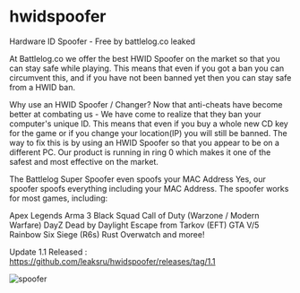# hwidspoofer
Hardware ID Spoofer - Free by battlelog.co leaked

At Battlelog.co we offer the best HWID Spoofer on the market so that you can stay safe while playing. This means that even if you got a ban you can circumvent this, and if you have not been banned yet then you can stay safe from a HWID ban.

 

Why use an HWID Spoofer / Changer?
Now that anti-cheats have become better at combating us - We have come to realize that they ban your computer's unique ID. This means that even if you buy a whole new CD key for the game or if you change your location(IP) you will still be banned.  The way to fix this is by using an HWID Spoofer so that you appear to be on a different PC. Our product is running in ring 0 which makes it one of the safest and most effective on the market. 

The Battlelog Super Spoofer even spoofs your MAC Address
Yes, our spoofer spoofs everything including your MAC Address. The spoofer works for most games, including:

 

Apex Legends
Arma 3
Black Squad
Call of Duty (Warzone / Modern Warfare)
DayZ
Dead by Daylight
Escape from Tarkov (EFT)
GTA V/5
Rainbow Six Siege (R6s)
Rust
Overwatch
and moree!

Update 1.1 Released : https://github.com/leaksru/hwidspoofer/releases/tag/1.1

![spoofer](https://user-images.githubusercontent.com/70449263/182138882-b474ae15-9e3f-44fd-ae60-e643b9f06204.PNG)

